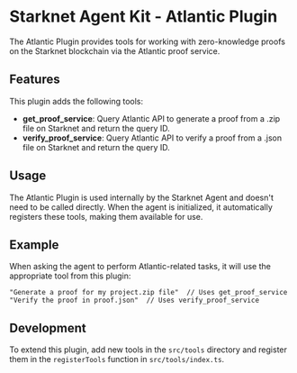 # Starknet Agent Kit - Atlantic Plugin

The Atlantic Plugin provides tools for working with zero-knowledge proofs on the Starknet blockchain via the Atlantic proof service.

## Features

This plugin adds the following tools:

- **get_proof_service**: Query Atlantic API to generate a proof from a .zip file on Starknet and return the query ID.
- **verify_proof_service**: Query Atlantic API to verify a proof from a .json file on Starknet and return the query ID.

## Usage

The Atlantic Plugin is used internally by the Starknet Agent and doesn't need to be called directly. When the agent is initialized, it automatically registers these tools, making them available for use.

## Example

When asking the agent to perform Atlantic-related tasks, it will use the appropriate tool from this plugin:

```
"Generate a proof for my project.zip file"  // Uses get_proof_service
"Verify the proof in proof.json"  // Uses verify_proof_service
```

## Development

To extend this plugin, add new tools in the `src/tools` directory and register them in the `registerTools` function in `src/tools/index.ts`. 